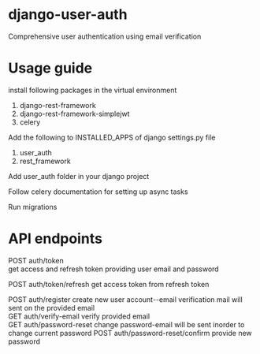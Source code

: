 # django-user-auth
Comprehensive user authentication using email verification  
# Usage guide
install following packages in the virtual environment  
1. django-rest-framework  
2. django-rest-framework-simplejwt  
3. celery  
  
Add the following to INSTALLED_APPS of django settings.py file  
1. user_auth  
2. rest_framework  
  
Add user_auth folder in your django project  

Follow celery documentation for setting up async tasks  

Run migrations  

# API endpoints

POST auth/token  
get access and refresh token providing user email and password  


POST auth/token/refresh  get access token from refresh token

POST auth/register  create new user account--email verification mail will sent on the provided email  
GET auth/verify-email  verify provided email  
GET auth/password-reset  change password-email will be sent inorder to change current password
POST auth/password-reset/confirm  provide new password   
